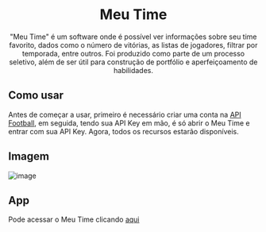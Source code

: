 <div align="center">
<h1>Meu Time</h1>
"Meu Time" é um software onde é possível ver informações sobre seu time favorito, dados como o número de vitórias, as listas de jogadores, filtrar por temporada, entre outros.
Foi produzido como parte de um processo seletivo, além de ser útil para construção de portfólio e aperfeiçoamento de habilidades.
</div>

## Como usar
Antes de começar a usar, primeiro é necessário criar uma conta na <a href="https://dashboard.api-football.com/register" target='_blank' rel="noopener">API Football</a>, em seguida, tendo sua API Key em mão, é só abrir o Meu Time e entrar com sua API Key. Agora, todos os recursos estarão disponíveis.

## Imagem
![image](https://github.com/joao-mororo/meu_time/assets/110433639/64391f61-4080-4713-af9d-30d298005cb1)

## App
Pode acessar o Meu Time clicando <a href="https://joaomororo-meutime.netlify.app" target='_blank' rel="noopener">aqui</a>

